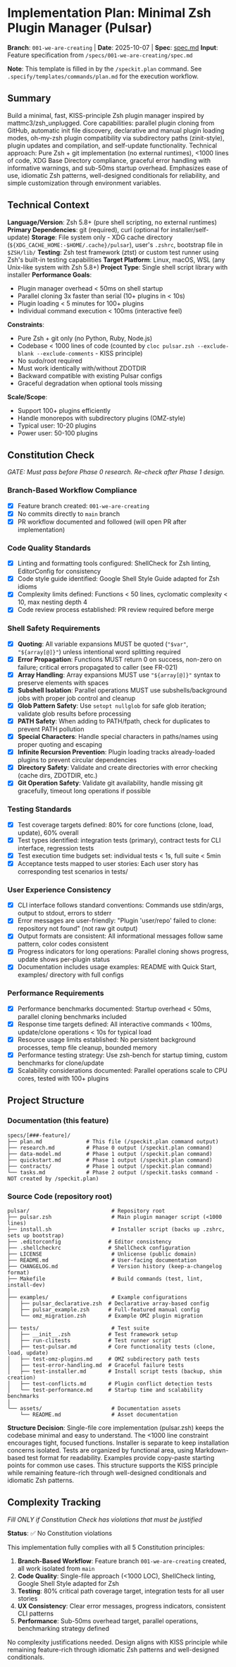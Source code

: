 # Implementation Plan: Minimal Zsh Plugin Manager (Pulsar)

**Branch**: `001-we-are-creating` | **Date**: 2025-10-07 | **Spec**: [spec.md](./spec.md)
**Input**: Feature specification from `/specs/001-we-are-creating/spec.md`

**Note**: This template is filled in by the `/speckit.plan` command. See `.specify/templates/commands/plan.md` for the execution workflow.

## Summary

Build a minimal, fast, KISS-principle Zsh plugin manager inspired by mattmc3/zsh_unplugged. Core capabilities: parallel plugin cloning from GitHub, automatic init file discovery, declarative and manual plugin loading modes, oh-my-zsh plugin compatibility via subdirectory paths (zinit-style), plugin updates and compilation, and self-update functionality. Technical approach: Pure Zsh + git implementation (no external runtimes), <1000 lines of code, XDG Base Directory compliance, graceful error handling with informative warnings, and sub-50ms startup overhead. Emphasizes ease of use, idiomatic Zsh patterns, well-designed conditionals for reliability, and simple customization through environment variables.

## Technical Context

**Language/Version**: Zsh 5.8+ (pure shell scripting, no external runtimes)
**Primary Dependencies**: git (required), curl (optional for installer/self-update)
**Storage**: File system only - XDG cache directory (`${XDG_CACHE_HOME:-$HOME/.cache}/pulsar`), user's `.zshrc`, bootstrap file in `$ZSH/lib/`
**Testing**: Zsh test framework (ztst) or custom test runner using Zsh's built-in testing capabilities
**Target Platform**: Linux, macOS, WSL (any Unix-like system with Zsh 5.8+)
**Project Type**: Single shell script library with installer
**Performance Goals**:

- Plugin manager overhead < 50ms on shell startup
- Parallel cloning 3x faster than serial (10+ plugins in < 10s)
- Plugin loading < 5 minutes for 100+ plugins
- Individual command execution < 100ms (interactive feel)

**Constraints**:

- Pure Zsh + git only (no Python, Ruby, Node.js)
- Codebase < 1000 lines of code (counted by `cloc pulsar.zsh --exclude-blank --exclude-comments` - KISS principle)
- No sudo/root required
- Must work identically with/without ZDOTDIR
- Backward compatible with existing Pulsar configs
- Graceful degradation when optional tools missing

**Scale/Scope**:

- Support 100+ plugins efficiently
- Handle monorepos with subdirectory plugins (OMZ-style)
- Typical user: 10-20 plugins
- Power user: 50-100 plugins

## Constitution Check

*GATE: Must pass before Phase 0 research. Re-check after Phase 1 design.*

### Branch-Based Workflow Compliance

- [x] Feature branch created: `001-we-are-creating`
- [x] No commits directly to `main` branch
- [x] PR workflow documented and followed (will open PR after implementation)

### Code Quality Standards

- [x] Linting and formatting tools configured: ShellCheck for Zsh linting, EditorConfig for consistency
- [x] Code style guide identified: Google Shell Style Guide adapted for Zsh idioms
- [x] Complexity limits defined: Functions < 50 lines, cyclomatic complexity < 10, max nesting depth 4
- [x] Code review process established: PR review required before merge

### Shell Safety Requirements

- [x] **Quoting**: All variable expansions MUST be quoted (`"$var"`, `"${array[@]}"`) unless intentional word splitting required
- [x] **Error Propagation**: Functions MUST return 0 on success, non-zero on failure; critical errors propagated to caller (see FR-021)
- [x] **Array Handling**: Array expansions MUST use `"${array[@]}"` syntax to preserve elements with spaces
- [x] **Subshell Isolation**: Parallel operations MUST use subshells/background jobs with proper job control and cleanup
- [x] **Glob Pattern Safety**: Use `setopt nullglob` for safe glob iteration; validate glob results before processing
- [x] **PATH Safety**: When adding to PATH/fpath, check for duplicates to prevent PATH pollution
- [x] **Special Characters**: Handle special characters in paths/names using proper quoting and escaping
- [x] **Infinite Recursion Prevention**: Plugin loading tracks already-loaded plugins to prevent circular dependencies
- [x] **Directory Safety**: Validate and create directories with error checking (cache dirs, ZDOTDIR, etc.)
- [x] **Git Operation Safety**: Validate git availability, handle missing git gracefully, timeout long operations if possible

### Testing Standards

- [x] Test coverage targets defined: 80% for core functions (clone, load, update), 60% overall
- [x] Test types identified: integration tests (primary), contract tests for CLI interface, regression tests
- [x] Test execution time budgets set: individual tests < 1s, full suite < 5min
- [x] Acceptance tests mapped to user stories: Each user story has corresponding test scenarios in tests/

### User Experience Consistency

- [x] CLI interface follows standard conventions: Commands use stdin/args, output to stdout, errors to stderr
- [x] Error messages are user-friendly: "Plugin 'user/repo' failed to clone: repository not found" (not raw git output)
- [x] Output formats are consistent: All informational messages follow same pattern, color codes consistent
- [x] Progress indicators for long operations: Parallel cloning shows progress, update shows per-plugin status
- [x] Documentation includes usage examples: README with Quick Start, examples/ directory with full configs

### Performance Requirements

- [x] Performance benchmarks documented: Startup overhead < 50ms, parallel cloning benchmarks included
- [x] Response time targets defined: All interactive commands < 100ms, update/clone operations < 10s for typical load
- [x] Resource usage limits established: No persistent background processes, temp file cleanup, bounded memory
- [x] Performance testing strategy: Use zsh-bench for startup timing, custom benchmarks for clone/update
- [x] Scalability considerations documented: Parallel operations scale to CPU cores, tested with 100+ plugins

## Project Structure

### Documentation (this feature)

```
specs/[###-feature]/
├── plan.md              # This file (/speckit.plan command output)
├── research.md          # Phase 0 output (/speckit.plan command)
├── data-model.md        # Phase 1 output (/speckit.plan command)
├── quickstart.md        # Phase 1 output (/speckit.plan command)
├── contracts/           # Phase 1 output (/speckit.plan command)
└── tasks.md             # Phase 2 output (/speckit.tasks command - NOT created by /speckit.plan)
```

### Source Code (repository root)

```text
pulsar/                          # Repository root
├── pulsar.zsh                   # Main plugin manager script (<1000 lines)
├── install.sh                   # Installer script (backs up .zshrc, sets up bootstrap)
├── .editorconfig               # Editor consistency
├── .shellcheckrc               # ShellCheck configuration
├── LICENSE                      # Unlicense (public domain)
├── README.md                    # User-facing documentation
├── CHANGELOG.md                 # Version history (keep-a-changelog format)
├── Makefile                     # Build commands (test, lint, install-dev)
│
├── examples/                    # Example configurations
│   ├── pulsar_declarative.zsh  # Declarative array-based config
│   ├── pulsar_example.zsh      # Full-featured manual config
│   └── omz_migration.zsh       # Example OMZ plugin migration
│
├── tests/                       # Test suite
│   ├── __init__.zsh            # Test framework setup
│   ├── run-clitests            # Test runner script
│   ├── test-pulsar.md          # Core functionality tests (clone, load, update)
│   ├── test-omz-plugins.md     # OMZ subdirectory path tests
│   ├── test-error-handling.md  # Graceful failure tests
│   ├── test-installer.md       # Install script tests (backup, shim creation)
│   ├── test-conflicts.md       # Plugin conflict detection tests
│   └── test-performance.md     # Startup time and scalability benchmarks
│
└── assets/                      # Documentation assets
    └── README.md                # Asset documentation
```

**Structure Decision**: Single-file core implementation (pulsar.zsh) keeps the codebase minimal and easy to understand. The <1000 line constraint encourages tight, focused functions. Installer is separate to keep installation concerns isolated. Tests are organized by functional area, using Markdown-based test format for readability. Examples provide copy-paste starting points for common use cases. This structure supports the KISS principle while remaining feature-rich through well-designed conditionals and idiomatic Zsh patterns.

## Complexity Tracking

*Fill ONLY if Constitution Check has violations that must be justified*

**Status**: ✅ No Constitution violations

This implementation fully complies with all 5 Constitution principles:

1. **Branch-Based Workflow**: Feature branch `001-we-are-creating` created, all work isolated from `main`
2. **Code Quality**: Single-file approach (<1000 LOC), ShellCheck linting, Google Shell Style adapted for Zsh
3. **Testing**: 80% critical path coverage target, integration tests for all user stories
4. **UX Consistency**: Clear error messages, progress indicators, consistent CLI patterns
5. **Performance**: Sub-50ms overhead target, parallel operations, benchmarking strategy defined

No complexity justifications needed. Design aligns with KISS principle while remaining feature-rich through idiomatic Zsh patterns and well-designed conditionals.
